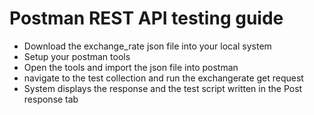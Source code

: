 # Postman REST API testing guide

- Download the exchange_rate json file into your local system
- Setup your postman tools
- Open the tools and import the json file into postman
- navigate to the test collection and run the exchangerate get request
- System displays the response and the test script written in the Post response tab
